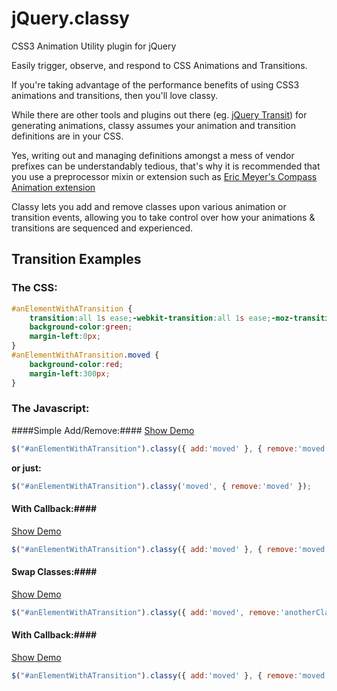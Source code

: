 jQuery.classy
=============

CSS3 Animation Utility plugin for jQuery

Easily trigger, observe, and respond to CSS Animations and Transitions.

If you're taking advantage of the performance benefits of using CSS3 animations and transitions, then you'll love classy.

While there are other tools and plugins out there (eg. [jQuery Transit](https://github.com/rstacruz/jquery.transit)) for generating animations, classy assumes your animation and transition definitions are in your CSS.

Yes, writing out and managing definitions amongst a mess of vendor prefixes can be understandably tedious, that's why it is recommended that you use a preprocessor mixin or extension such as [Eric Meyer's Compass Animation extension](https://github.com/ericam/compass-animation)

Classy lets you add and remove classes upon various animation or transition events, allowing you to take control over how your animations & transitions are sequenced and experienced.

## Transition Examples ##

### The CSS: ###

```css
#anElementWithATransition {
    transition:all 1s ease;-webkit-transition:all 1s ease;-moz-transition:all 1s ease;-o-transition:all 1s ease;-ms-transition:all 1s ease;
    background-color:green;
    margin-left:0px;
}
#anElementWithATransition.moved {
    background-color:red;
    margin-left:300px;
}​
```

### The Javascript: ###
####Simple Add/Remove:####
[Show Demo](http://jsfiddle.net/adamco/3jKCe/2/)
```javascript
$("#anElementWithATransition").classy({ add:'moved' }, { remove:'moved' });
```
**or just:**
```javascript
$("#anElementWithATransition").classy('moved', { remove:'moved' });
```

#### With Callback:####
[Show Demo](http://jsfiddle.net/adamco/BNdZG/1/)
```javascript
$("#anElementWithATransition").classy({ add:'moved' }, { remove:'moved', call:function(){ alert('at end of transition') } });
```

#### Swap Classes:####
[Show Demo](http://jsfiddle.net/adamco/XG7JQ/2/)
```javascript
$("#anElementWithATransition").classy({ add:'moved', remove:'anotherClass' }, { remove:'moved', add:'anotherClass' });
```

#### With Callback:####
[Show Demo](http://jsfiddle.net/adamco/BNdZG/1/)
```javascript
$("#anElementWithATransition").classy({ add:'moved' }, { remove:'moved', call:function(){ alert('at end of transition') } });
```